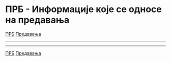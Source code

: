   # ПРБ - Информације које се односе на предавања

[ПРБ](../../README.md) [Предавања](../README.md)

---

---  

[ПРБ](../../README.md) [Предавања](../README.md)